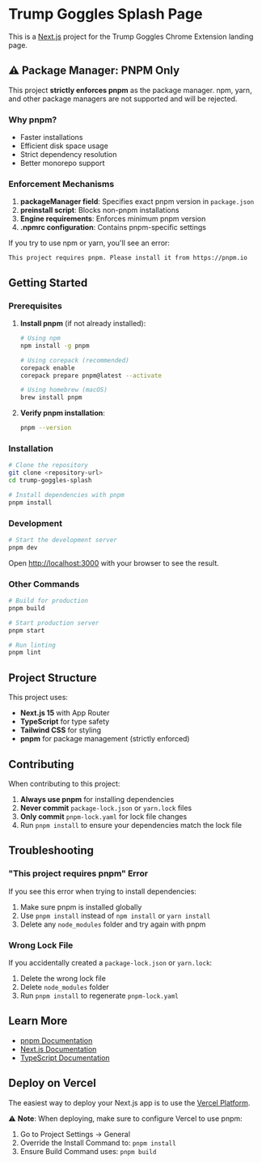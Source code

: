 # Trump Goggles Splash Page

This is a [Next.js](https://nextjs.org) project for the Trump Goggles Chrome Extension landing page.

## ⚠️ Package Manager: PNPM Only

This project **strictly enforces pnpm** as the package manager. npm, yarn, and other package managers are not supported and will be rejected.

### Why pnpm?
- Faster installations
- Efficient disk space usage
- Strict dependency resolution
- Better monorepo support

### Enforcement Mechanisms

1. **packageManager field**: Specifies exact pnpm version in `package.json`
2. **preinstall script**: Blocks non-pnpm installations
3. **Engine requirements**: Enforces minimum pnpm version
4. **.npmrc configuration**: Contains pnpm-specific settings

If you try to use npm or yarn, you'll see an error:
```
This project requires pnpm. Please install it from https://pnpm.io
```

## Getting Started

### Prerequisites

1. **Install pnpm** (if not already installed):
   ```bash
   # Using npm
   npm install -g pnpm

   # Using corepack (recommended)
   corepack enable
   corepack prepare pnpm@latest --activate

   # Using homebrew (macOS)
   brew install pnpm
   ```

2. **Verify pnpm installation**:
   ```bash
   pnpm --version
   ```

### Installation

```bash
# Clone the repository
git clone <repository-url>
cd trump-goggles-splash

# Install dependencies with pnpm
pnpm install
```

### Development

```bash
# Start the development server
pnpm dev
```

Open [http://localhost:3000](http://localhost:3000) with your browser to see the result.

### Other Commands

```bash
# Build for production
pnpm build

# Start production server
pnpm start

# Run linting
pnpm lint
```

## Project Structure

This project uses:
- **Next.js 15** with App Router
- **TypeScript** for type safety
- **Tailwind CSS** for styling
- **pnpm** for package management (strictly enforced)

## Contributing

When contributing to this project:

1. **Always use pnpm** for installing dependencies
2. **Never commit** `package-lock.json` or `yarn.lock` files
3. **Only commit** `pnpm-lock.yaml` for lock file changes
4. Run `pnpm install` to ensure your dependencies match the lock file

## Troubleshooting

### "This project requires pnpm" Error

If you see this error when trying to install dependencies:
1. Make sure pnpm is installed globally
2. Use `pnpm install` instead of `npm install` or `yarn install`
3. Delete any `node_modules` folder and try again with pnpm

### Wrong Lock File

If you accidentally created a `package-lock.json` or `yarn.lock`:
1. Delete the wrong lock file
2. Delete `node_modules` folder
3. Run `pnpm install` to regenerate `pnpm-lock.yaml`

## Learn More

- [pnpm Documentation](https://pnpm.io)
- [Next.js Documentation](https://nextjs.org/docs)
- [TypeScript Documentation](https://www.typescriptlang.org/docs)

## Deploy on Vercel

The easiest way to deploy your Next.js app is to use the [Vercel Platform](https://vercel.com/new).

⚠️ **Note**: When deploying, make sure to configure Vercel to use pnpm:
1. Go to Project Settings → General
2. Override the Install Command to: `pnpm install`
3. Ensure Build Command uses: `pnpm build`